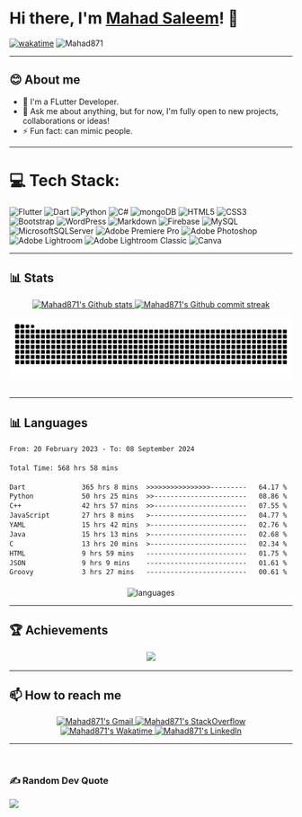 <!-- markdownlint-disable MD033 MD042-->

# Hi there, I'm **[Mahad Saleem](https://mahad871.github.io/My-Portfolio/)**! 👋

[![wakatime](https://wakatime.com/badge/user/0dcf0bfd-0b5e-4de4-a8e6-9a5afd9ec4a0.svg)](https://wakatime.com/@0dcf0bfd-0b5e-4de4-a8e6-9a5afd9ec4a0)
	<img src="https://komarev.com/ghpvc/?username=Mahad871&label=Profile%20views&color=0e75b6&style=plastic" alt="Mahad871" /> 
	<a href = "https://commits.top/pakistan.html" target="_blank">
	</a>
	
---

## **😊 About me**

- 🌱 I'm a FLutter Developer.
- 💬 Ask me about anything, but for now, I'm fully open to new projects, collaborations or ideas!
- ⚡ Fun fact: can mimic people.

---

# 💻 Tech Stack:

![Flutter](https://img.shields.io/badge/Flutter-%2302569B.svg?style=for-the-badge&logo=Flutter&logoColor=white) ![Dart](https://img.shields.io/badge/dart-%230175C2.svg?style=for-the-badge&logo=dart&logoColor=white) ![Python](https://img.shields.io/badge/python-3670A0?style=for-the-badge&logo=python&logoColor=ffdd54) ![C#](https://img.shields.io/badge/c%23-%23239120.svg?style=for-the-badge&logo=c-sharp&logoColor=white) ![mongoDB](https://img.shields.io/badge/mongodb-%1234567C.svg?&style=for-the-badge&logo=mongodb&logoColor=green) ![HTML5](https://img.shields.io/badge/html5-%23E34F26.svg?style=for-the-badge&logo=html5&logoColor=white) ![CSS3](https://img.shields.io/badge/css3-%231572B6.svg?style=for-the-badge&logo=css3&logoColor=white) ![Bootstrap](https://img.shields.io/badge/bootstrap-%23563D7C.svg?style=for-the-badge&logo=bootstrap&logoColor=white) ![WordPress](https://img.shields.io/badge/WordPress-%23117AC9.svg?style=for-the-badge&logo=WordPress&logoColor=white) ![Markdown](https://img.shields.io/badge/markdown-%23000000.svg?style=for-the-badge&logo=markdown&logoColor=white) ![Firebase](https://img.shields.io/badge/firebase-%23039BE5.svg?style=for-the-badge&logo=firebase) ![MySQL](https://img.shields.io/badge/mysql-%2300f.svg?style=for-the-badge&logo=mysql&logoColor=white) ![MicrosoftSQLServer](https://img.shields.io/badge/Microsoft%20SQL%20Server-CC2927?style=for-the-badge&logo=microsoft%20sql%20server&logoColor=white) ![Adobe Premiere Pro](https://img.shields.io/badge/Adobe%20Premiere%20Pro-9999FF.svg?style=for-the-badge&logo=Adobe%20Premiere%20Pro&logoColor=white) ![Adobe Photoshop](https://img.shields.io/badge/adobephotoshop-%2331A8FF.svg?style=for-the-badge&logo=adobephotoshop&logoColor=white) ![Adobe Lightroom](https://img.shields.io/badge/Adobe%20Lightroom-31A8FF.svg?style=for-the-badge&logo=Adobe%20Lightroom&logoColor=white) ![Adobe Lightroom Classic](https://img.shields.io/badge/Adobe%20Lightroom%20Classic-31A8FF.svg?style=for-the-badge&logo=Adobe%20Lightroom%20Classic&logoColor=white) ![Canva](https://img.shields.io/badge/Canva-%2300C4CC.svg?style=for-the-badge&logo=Canva&logoColor=white) 

---

## **📊 Stats**
 
<div align="center" style="text-align:center">
    <a href="#">
        <img width="50%" src="https://github-readme-stats.vercel.app/api?username=Mahad871&&show_icons=true&count_private=true&hide_border=true&theme=radical"
            alt="Mahad871's Github stats">
    </a>
    <a href="#">
        <img width="50%" src="https://github-readme-streak-stats.herokuapp.com?user=Mahad871&theme=radical&hide_border=true&date_format=j%20M%5B%20Y%5D"
            alt="Mahad871's Github commit streak">
    </a>
</div>
<br>

<div align="center" style="text-align:center">
    <img src="https://github.com/Mahad871/Mahad871/blob/output/github-contribution-grid-snake-dark.svg" alt="snake" align="center">
</div>
<br>

---

## **📊 Languages**
<!--START_SECTION:waka-->

```txt
From: 20 February 2023 - To: 08 September 2024

Total Time: 568 hrs 58 mins

Dart              365 hrs 8 mins  >>>>>>>>>>>>>>>>---------   64.17 %
Python            50 hrs 25 mins  >>-----------------------   08.86 %
C++               42 hrs 57 mins  >>-----------------------   07.55 %
JavaScript        27 hrs 8 mins   >------------------------   04.77 %
YAML              15 hrs 42 mins  >------------------------   02.76 %
Java              15 hrs 13 mins  >------------------------   02.68 %
C                 13 hrs 20 mins  >------------------------   02.34 %
HTML              9 hrs 59 mins   -------------------------   01.75 %
JSON              9 hrs 9 mins    -------------------------   01.61 %
Groovy            3 hrs 27 mins   -------------------------   00.61 %
```

<!--END_SECTION:waka-->

<div align="center" style="text-align:center">
    <img src="https://wakatime.com/share/@Mahad871/6d09ae3c-9f10-4cdf-a040-0296962be1d7.svg" alt="languages" align="middle" height=400>
</div>

---

## **🏆 Achievements**

<div align="center" style="text-align:center">
<img src="https://github-profile-trophy.vercel.app/?username=Mahad871&theme=dracula" /><br />
</div>

---

## **📫 How to reach me**

<div align="center" style="text-align:center">
    <a href="mailto:ms.asd871@gmail.com">
        <img src="https://img.shields.io/badge/-Gmail-EA4335?style=for-the-badge&logo=Gmail&logoColor=white"
            alt="Mahad871's Gmail">
    </a>
    <a href="https://stackoverflow.com/users/13478513/mahad-saleem?tab=profile">
        <img src="https://img.shields.io/badge/-SO-F58025?style=for-the-badge&logo=StackOverflow&logoColor=white"
            alt="Mahad871's StackOverflow">
    </a>
    <a href="https://wakatime.com/@Mahad871">
        <img src="https://img.shields.io/badge/-WakaTime-c14430?style=for-the-badge&logo=Wakatime&logoColor=white@Josee9988&color=green"
            alt="Mahad871's Wakatime">
    </a>
    <a href="https://www.linkedin.com/in/mahad-saleem-9a74b9226">
        <img src="https://img.shields.io/badge/LinkedIn-0A66C2?style=for-the-badge&logo=linkedin&logoColor=white"
            alt="Mahad871's LinkedIn">
    </a>
</div>

---

<br>

### ✍️ Random Dev Quote
![](https://quotes-github-readme.vercel.app/api?type=horizontal&theme=radical)

<!--<img src='https://random-memer.herokuapp.com/' title="Meme" alt="Please refresh the page if the meme doesn't show up.">-->

